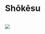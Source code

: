 # Shōkēsu

<br>

<a href="https://github.com/elkanuco/showcase">
  <picture>
    <source media="(prefers-color-scheme: dark)" srcset="https://raw.githubusercontent.com/elkanuco/showcase/main/quote_background_dark.svg">
    <img src="https://raw.githubusercontent.com/elkanuco/showcase/main/quote_background_light.svg">
  </picture>
</a>
